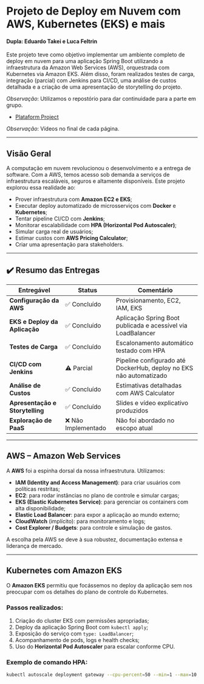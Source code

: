 # Projeto de Deploy em Nuvem com AWS, Kubernetes (EKS) e mais

#### Dupla: Eduardo Takei e Luca Feltrin

Este projeto teve como objetivo implementar um ambiente completo de deploy em nuvem para uma aplicação Spring Boot utilizando a infraestrutura da Amazon Web Services (AWS), orquestrada com Kubernetes via Amazon EKS. Além disso, foram realizados testes de carga, integração (parcial) com Jenkins para CI/CD, uma análise de custos detalhada e a criação de uma apresentação de storytelling do projeto.

*Observação*: Utilizamos o repostório para dar continuidade para a parte em grupo.
- [Plataform Project](https://github.com/EduardoTakeiYaginuma/platafformProject)

*Observação*: Vídeos no final de cada página.

---

## Visão Geral

A computação em nuvem revolucionou o desenvolvimento e a entrega de software. Com a AWS, temos acesso sob demanda a serviços de infraestrutura escaláveis, seguros e altamente disponíveis. Este projeto explorou essa realidade ao:

- Prover infraestrutura com **Amazon EC2 e EKS**;
- Executar deploy automatizado de microsserviços com **Docker** e **Kubernetes**;
- Tentar pipeline CI/CD com **Jenkins**;
- Monitorar escalabilidade com **HPA (Horizontal Pod Autoscaler)**;
- Simular carga real de usuários;
- Estimar custos com **AWS Pricing Calculator**;
- Criar uma apresentação para stakeholders.

---

## ✔️ Resumo das Entregas

| Entregável     | Status       | Comentário |
|----------------|--------------|------------|
| **Configuração da AWS** | ✅ Concluído | Provisionamento, EC2, IAM, EKS |
| **EKS e Deploy da Aplicação** | ✅ Concluído | Aplicação Spring Boot publicada e acessível via LoadBalancer |
| **Testes de Carga** | ✅ Concluído | Escalonamento automático testado com HPA |
| **CI/CD com Jenkins** | ⚠️ Parcial | Pipeline configurado até DockerHub, deploy no EKS não automatizado |
| **Análise de Custos** | ✅ Concluído | Estimativas detalhadas com AWS Calculator |
| **Apresentação e Storytelling** | ✅ Concluído | Slides e vídeo explicativo produzidos |
| **Exploração de PaaS** | ❌ Não Implementado | Não foi abordado no escopo atual |

---

## AWS – Amazon Web Services

A **AWS** foi a espinha dorsal da nossa infraestrutura. Utilizamos:

- **IAM (Identity and Access Management)**: para criar usuários com políticas restritas;
- **EC2**: para rodar instâncias no plano de controle e simular cargas;
- **EKS (Elastic Kubernetes Service)**: para gerenciar os containers com alta disponibilidade;
- **Elastic Load Balancer**: para expor a aplicação ao mundo externo;
- **CloudWatch** (implícito): para monitoramento e logs;
- **Cost Explorer / Budgets**: para controle e simulação de gastos.

A escolha pela AWS se deve à sua robustez, documentação extensa e liderança de mercado.

---

## Kubernetes com Amazon EKS

O **Amazon EKS** permitiu que focássemos no deploy da aplicação sem nos preocupar com os detalhes do plano de controle do Kubernetes.

### Passos realizados:

1. Criação do cluster EKS com permissões apropriadas;
2. Deploy da aplicação Spring Boot com `kubectl apply`;
3. Exposição do serviço com `type: LoadBalancer`;
4. Acompanhamento de pods, logs e health checks;
5. Uso do **Horizontal Pod Autoscaler** para escalar conforme CPU.

### Exemplo de comando HPA:

```bash
kubectl autoscale deployment gateway --cpu-percent=50 --min=1 --max=10
